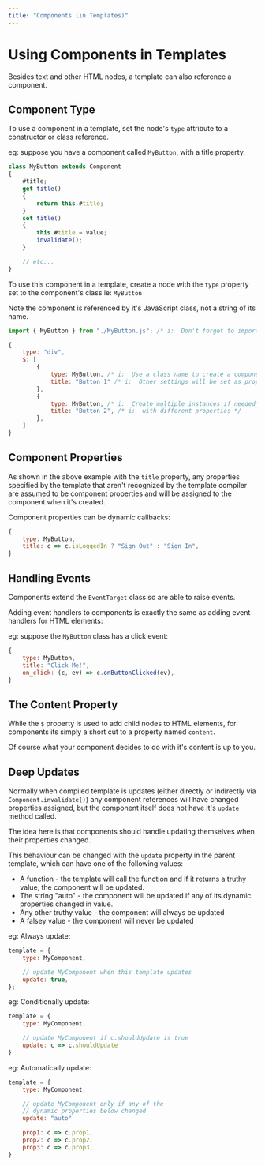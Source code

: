 ```yaml
---
title: "Components (in Templates)"
---
```

# Using Components in Templates

Besides text and other HTML nodes, a template can also reference a component.

## Component Type

To use a component in a template, set the node's `type` attribute to a constructor
or class reference.

eg: suppose you have a component called `MyButton`, with a title property.

```js
class MyButton extends Component
{
    #title;
    get title()
    {
        return this.#title;
    }
    set title()
    {
        this.#title = value;
        invalidate();
    }

    // etc...
}
```

To use this component in a template, create a node with the `type` property set to 
the component's class ie: `MyButton`

<div class="tip">

Note the component is referenced by it's JavaScript class, not a string of its name.

</div>

```js
import { MyButton } from "./MyButton.js"; /* i:  Don't forget to import the component */

{
    type: "div",
    $: [
        { 
            type: MyButton, /* i:  Use a class name to create a component */
            title: "Button 1" /* i:  Other settings will be set as properties on the component */
        },
        { 
            type: MyButton, /* i:  Create multiple instances if needed*/
            title: "Button 2", /* i:  with different properties */
        },
    ]
}
```

## Component Properties

As shown in the above example  with the `title` property, any properties specified 
by the template that aren't recognized by the template compiler are assumed to be 
component properties and will be assigned to the component when it's created.

Component properties can be dynamic callbacks:

```js
{
    type: MyButton,
    title: c => c.isLoggedIn ? "Sign Out" : "Sign In",
}
```

## Handling Events

Components extend the `EventTarget` class so are able to raise events.

Adding event handlers to components is exactly the same as adding event
handlers for HTML elements:

eg: suppose the `MyButton` class has a click event:

```js
{
    type: MyButton,
    title: "Click Me!",
    on_click: (c, ev) => c.onButtonClicked(ev),
}
```



## The Content Property

While the `$` property is used to add child nodes to HTML elements, for 
components its simply a short cut to a property named `content`.

Of course what your component decides to do with it's content is up to you.



## Deep Updates

Normally when compiled template is updates (either directly or indirectly via 
`Component.invalidate()`) any component references will have changed properties
assigned, but the component itself does not have it's `update` method called.

The idea here is that components should handle updating themselves when their
properties changed.

This behaviour can be changed with the `update` property in the parent
template, which can have one of the following values:

* A function - the template will call the function and if it returns
  a truthy value, the component will be updated.
* The string "auto" - the component will be updated if any of its 
  dynamic properties changed in value.
* Any other truthy value - the component will always be updated
* A falsey value - the component will never be updated

eg: Always update:

```js
template = {
    type: MyComponent,

    // update MyComponent when this template updates
    update: true,           
};
```

eg: Conditionally update:

```js
template = { 
    type: MyComponent,

    // update MyComponent if c.shouldUpdate is true
    update: c => c.shouldUpdate
}
```

eg: Automatically update:

```js
template = { 
    type: MyComponent,

    // update MyComponent only if any of the 
    // dynamic properties below changed
    update: "auto"

    prop1: c => c.prop1,
    prop2: c => c.prop2,
    prop3: c => c.prop3,
}
```



